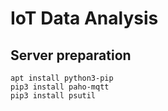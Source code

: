 # IoT Data Analysis

## Server preparation
```
apt install python3-pip  
pip3 install paho-mqtt
pip3 install psutil  
```